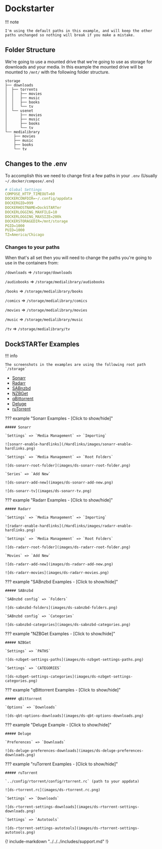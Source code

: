 # Dockstarter

!!! note

    I'm using the default paths in this example, and will keep the other paths unchanged so nothing will break if you make a mistake.

## Folder Structure

We're going to use a mounted drive that we're going to use as storage for downloads and your media.
In this example the mounted drive will be mounted to `/mnt/` with the following folder structure.

```none
storage
├── downloads
│  ├── torrents
│  │   ├── movies
│  │   ├── music
│  │   ├── books
│  │   └── tv
│  └── usenet
│      ├── movies
│      ├── music
│      ├── books
│      └── tv
└── medialibrary
    ├── movies
    ├── music
    ├── books
    └── tv
```

## Changes to the .env

To accomplish this we need to change first a few paths in your `.env` (Usually `~/.docker/compose/.env`)

```yaml
# Global Settings
COMPOSE_HTTP_TIMEOUT=60
DOCKERCONFDIR=~/.config/appdata
DOCKERGID=999
DOCKERHOSTNAME=DockSTARTer
DOCKERLOGGING_MAXFILE=10
DOCKERLOGGING_MAXSIZE=200k
DOCKERSTORAGEDIR=/mnt/storage
PGID=1000
PUID=1000
TZ=America/Chicago
```

### Changes to your paths

When that's all set then you will need to change the paths you're going to use in the containers from:

`/downloads` => `/storage/downloads`

`/audiobooks` => `/storage/medialibrary/audiobooks`

`/books` => `/storage/medialibrary/books`

`/comics` => `/storage/medialibrary/comics`

`/movies` => `/storage/medialibrary/movies`

`/music` => `/storage/medialibrary/music`

`/tv` => `/storage/medialibrary/tv`

## DockSTARTer Examples

!!! info

    The screenshots in the examples are using the following root path `/storage`

- [Sonarr](#sonarr)
- [Radarr](#radarr)
- [SABnzbd](#sabnzbd)
- [NZBGet](#nzbget)
- [qBittorrent](#qbittorrent)
- [Deluge](#deluge)
- [ruTorrent](#rutorrent)

??? example "Sonarr Examples - [Click to show/hide]"

    ##### Sonarr

    `Settings` => `Media Management` => `Importing`

    ![sonarr-enable-hardlinks](/Hardlinks/images/sonarr-enable-hardlinks.png)

    `Settings` => `Media Management` => `Root Folders`

    ![ds-sonarr-root-folder](images/ds-sonarr-root-folder.png)

    `Series` => `Add New`

    ![ds-sonarr-add-new](images/ds-sonarr-add-new.png)

    ![ds-sonarr-tv](images/ds-sonarr-tv.png)

??? example "Radarr Examples - [Click to show/hide]"

    ##### Radarr

    `Settings` => `Media Management` => `Importing`

    ![radarr-enable-hardlinks](/Hardlinks/images/radarr-enable-hardlinks.png)

    `Settings` => `Media Management` => `Root Folders`

    ![ds-radarr-root-folder](images/ds-radarr-root-folder.png)

    `Movies` => `Add New`

    ![ds-radarr-add-new](images/ds-radarr-add-new.png)

    ![ds-radarr-movies](images/ds-radarr-movies.png)

??? example "SABnzbd Examples - [Click to show/hide]"

    ##### SABnzbd

    `SABnzbd config` => `Folders`

    ![ds-sabnzbd-folders](images/ds-sabnzbd-folders.png)

    `SABnzbd config` => `Categories`

    ![ds-sabnzbd-categories](images/ds-sabnzbd-categories.png)

??? example "NZBGet Examples - [Click to show/hide]"

    ##### NZBGet

    `Settings` => `PATHS`

    ![ds-nzbget-settings-paths](images/ds-nzbget-settings-paths.png)

    `Settings` => `CATEGORIES`

    ![ds-nzbget-settings-categories](images/ds-nzbget-settings-categories.png)

??? example "qBittorrent Examples - [Click to show/hide]"

    ##### qBittorrent

    `Options` => `Downloads`

    ![ds-qbt-options-downloads](images/ds-qbt-options-downloads.png)

??? example "Deluge Example - [Click to show/hide]"

    ##### Deluge

    `Preferences` => `Downloads`

    ![ds-deluge-preferences-downloads](images/ds-deluge-preferences-downloads.png)

??? example "ruTorrent Examples - [Click to show/hide]"

    ##### ruTorrent

    `../config/rtorrent/config/rtorrent.rc` (path to your appdata)

    ![ds-rtorrent.rc](images/ds-rtorrent.rc.png)

    `Settings` => `Downloads`

    ![ds-rtorrent-settings-downloads](images/ds-rtorrent-settings-downloads.png)

    `Settings` => `Autotools`

    ![ds-rtorrent-settings-autotools](images/ds-rtorrent-settings-autotools.png)

{! include-markdown "../../../includes/support.md" !}
